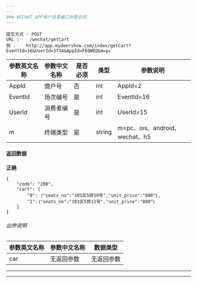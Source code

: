 ```yaml
---
---
### WECHAT_APP用户选票接口参数说明
---
```

```
提交方式 : POST
URL :    /wechat/getCart
例 :    http://app.mydeershow.com/index/getCart?EventId=16&UserId=3f34&AppId=FEQWED&m=pc
```
|  参数英文名称 |  参数中文名称 | 是否必须    | 类型  | 参数说明 |
| ------------------ | ------------------- | ------------------- | ------------------ |----------------|
|AppId  | 商户号 |  否  |  int |AppId=2|
|EventId  | 场次编号 |  是  |  int |EventId=16|
|UserId  | 消费者编号 |  是  |  int |UserId=15|
|m  | 终端类型  |  是  |  string |m=pc、ios、android、wechat、h5|

#### 返回数据
**正确**

```
{
    "code": "200",
    "cart": {
        "0": ｛"seats_no":"101区5排10号","unit_price":"880"｝,
        "1":｛"seats_no":"101区5排11号","unit_price":"880"｝
    }
}
```

######  出参说明

|  参数英文名称 |  参数中文名称| 数据类型  |
| ------------  | ------------- | ------------- |
| car |无返回参数  | 无返回参数   |
---
---